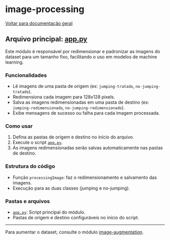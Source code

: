 # image-processing

[Voltar para documentação geral](./README.md)

## Arquivo principal: [app.py](../image-processing/app.py)

Este módulo é responsável por redimensionar e padronizar as imagens do dataset para um tamanho fixo, facilitando o uso em modelos de machine learning.

### Funcionalidades
- Lê imagens de uma pasta de origem (ex: `jumping-tratado`, `no-jumping-tratado`).
- Redimensiona cada imagem para 128x128 pixels.
- Salva as imagens redimensionadas em uma pasta de destino (ex: `jumping-redimensionado`, `no-jumping-redimensionado`).
- Exibe mensagens de sucesso ou falha para cada imagem processada.

### Como usar
1. Defina as pastas de origem e destino no início do arquivo.
2. Execute o script [`app.py`](../image-processing/app.py).
3. As imagens redimensionadas serão salvas automaticamente nas pastas de destino.

### Estrutura do código
- Função `processingImage`: faz o redimensionamento e salvamento das imagens.
- Execução para as duas classes (jumping e no-jumping).

### Pastas e arquivos
- [`app.py`](../image-processing/app.py): Script principal do módulo.
- Pastas de origem e destino configuráveis no início do script.

---

Para aumentar o dataset, consulte o módulo [image-augmentation](./image-augmentation.md).
